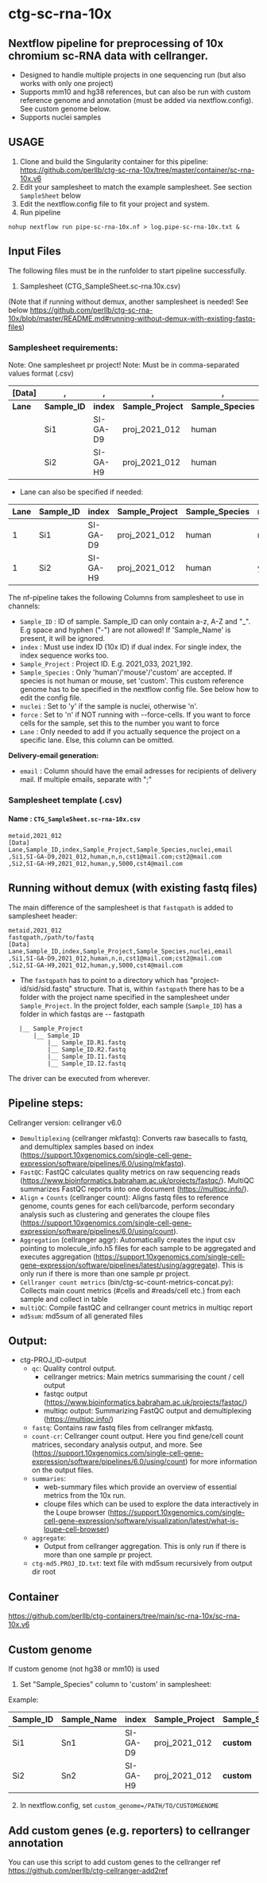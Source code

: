 # ctg-sc-rna-10x 
## Nextflow pipeline for preprocessing of 10x chromium sc-RNA data with cellranger. 

- Designed to handle multiple projects in one sequencing run (but also works with only one project)
- Supports mm10 and hg38 references, but can also be run with custom reference genome and annotation (must be added via nextflow.config). See custom genome below.
- Supports nuclei samples

## USAGE

1. Clone and build the Singularity container for this pipeline: https://github.com/perllb/ctg-sc-rna-10x/tree/master/container/sc-rna-10x.v6
2. Edit your samplesheet to match the example samplesheet. See section `SampleSheet` below
3. Edit the nextflow.config file to fit your project and system. 
4. Run pipeline 
```
nohup nextflow run pipe-sc-rna-10x.nf > log.pipe-sc-rna-10x.txt &
```

## Input Files

The following files must be in the runfolder to start pipeline successfully.

1. Samplesheet (CTG_SampleSheet.sc-rna.10x.csv)

(Note that if running without demux, another samplesheet is needed! See below https://github.com/perllb/ctg-sc-rna-10x/blob/master/README.md#running-without-demux-with-existing-fastq-files)

### Samplesheet requirements:

Note: One samplesheet pr project!
Note: Must be in comma-separated values format (.csv)

| [Data] | , | , | , | , | , | , | , |
| --- | --- | --- | --- | --- | --- | --- | --- |
| **Lane** | **Sample_ID** | **index** | **Sample_Project** | **Sample_Species** | **nuclei** | **force** | **email** |
|  | Si1 | SI-GA-D9 | proj_2021_012 | human | n | n | cus@mail.com;cust2@mail.com |
|  | Si2 | SI-GA-H9 | proj_2021_012 | human | y | 5000 | cus3@mail.com |


- Lane can also be specified if needed:

 | Lane | Sample_ID | index | Sample_Project | Sample_Species | nuclei | force | email |
 | --- | --- | --- | --- | --- | --- | --- | --- |
 | 1 | Si1 | SI-GA-D9 | proj_2021_012 | human | n | n | cu@mail.com;cust2@mail.com |
 | 1 | Si2 | SI-GA-H9 | proj_2021_012 | human | y | 5000 | cur@mail.com;cu2@mail.com |


The nf-pipeline takes the following Columns from samplesheet to use in channels:

- `Sample_ID` : ID of sample. Sample_ID can only contain a-z, A-Z and "_".  E.g space and hyphen ("-") are not allowed! If 'Sample_Name' is present, it will be ignored. 
- `index` : Must use index ID (10x ID) if dual index. For single index, the index sequence works too.
- `Sample_Project` : Project ID. E.g. 2021_033, 2021_192.
- `Sample_Species` : Only 'human'/'mouse'/'custom' are accepted. If species is not human or mouse, set 'custom'. This custom reference genome has to be specified in the nextflow config file. See below how to edit the config file.
- `nuclei` : Set to 'y' if the sample is nuclei, otherwise 'n'. 
- `force`  : Set to 'n' if NOT running with --force-cells. If you want to force cells for the sample, set this to the number you want to force
- `Lane` : Only needed to add if you actually sequence the project on a specific lane. Else, this column can be omitted. 

**Delivery-email generation:**
- `email` : Column should have the email adresses for recipients of delivery mail. If multiple emails, separate with ";" 

### Samplesheet template (.csv)

#### Name : `CTG_SampleSheet.sc-rna-10x.csv`
```
metaid,2021_012
[Data]
Lane,Sample_ID,index,Sample_Project,Sample_Species,nuclei,email
,Si1,SI-GA-D9,2021_012,human,n,n,cst1@mail.com;cst2@mail.com
,Si2,SI-GA-H9,2021_012,human,y,5000,cst4@mail.com
``` 
## Running without demux (with existing fastq files)

The main difference of the samplesheet is that `fastqpath` is added to samplesheet header:
```
metaid,2021_012
fastqpath,/path/to/fastq
[Data]
Lane,Sample_ID,index,Sample_Project,Sample_Species,nuclei,email
,Si1,SI-GA-D9,2021_012,human,n,n,cst1@mail.com;cst2@mail.com
,Si2,SI-GA-H9,2021_012,human,y,5000,cst4@mail.com
``` 
- The `fastqpath` has to point to a directory which has "project-id/sid/sid.fastq" structure. That is, within `fastqpath` there has to be a folder with the project name specified in the samplesheet under `Sample_Project`. In the project folder, each sample (`Sample_ID`) has a folder in which fastqs are
-- fastqpath
```
   |__ Sample_Project
       |__ Sample_ID
           |__ Sample_ID.R1.fastq
           |__ Sample_ID.R2.fastq
           |__ Sample_ID.I1.fastq
           |__ Sample_ID.I2.fastq
```

The driver can be executed from wherever.

## Pipeline steps:

Cellranger version: cellranger v6.0 

* `Demultiplexing` (cellranger mkfastq): Converts raw basecalls to fastq, and demultiplex samples based on index (https://support.10xgenomics.com/single-cell-gene-expression/software/pipelines/6.0/using/mkfastq).
* `FastQC`: FastQC calculates quality metrics on raw sequencing reads (https://www.bioinformatics.babraham.ac.uk/projects/fastqc/). MultiQC summarizes FastQC reports into one document (https://multiqc.info/).
* `Align` + `Counts` (cellranger count): Aligns fastq files to reference genome, counts genes for each cell/barcode, perform secondary analysis such as clustering and generates the cloupe files (https://support.10xgenomics.com/single-cell-gene-expression/software/pipelines/6.0/using/count).
* `Aggregation` (cellranger aggr): Automatically creates the input csv pointing to molecule_info.h5 files for each sample to be aggregated and executes aggregation (https://support.10xgenomics.com/single-cell-gene-expression/software/pipelines/latest/using/aggregate). This is only run if there is more than one sample pr project.
* `Cellranger count metrics` (bin/ctg-sc-count-metrics-concat.py): Collects main count metrics (#cells and #reads/cell etc.) from each sample and collect in table
* `multiQC`: Compile fastQC and cellranger count metrics in multiqc report
* `md5sum`: md5sum of all generated files


## Output:
* ctg-PROJ_ID-output
    * `qc`: Quality control output. 
        * cellranger metrics: Main metrics summarising the count / cell output 
        * fastqc output (https://www.bioinformatics.babraham.ac.uk/projects/fastqc/)
        * multiqc output: Summarizing FastQC output and demultiplexing (https://multiqc.info/)
    * `fastq`: Contains raw fastq files from cellranger mkfastq.
    * `count-cr`: Cellranger count output. Here you find gene/cell count matrices, secondary analysis output, and more. See (https://support.10xgenomics.com/single-cell-gene-expression/software/pipelines/6.0/using/count) for more information on the output files.
    * `summaries`: 
        * web-summary files which provide an overview of essential metrics from the 10x run. 
        * cloupe files which can be used to explore the data interactively in the Loupe browser (https://support.10xgenomics.com/single-cell-gene-expression/software/visualization/latest/what-is-loupe-cell-browser)  
    * `aggregate`:
        * Output from cellranger aggregation. This is only run if there is more than one sample pr project.
    * `ctg-md5.PROJ_ID.txt`: text file with md5sum recursively from output dir root    


## Container
https://github.com/perllb/ctg-containers/tree/main/sc-rna-10x/sc-rna-10x.v6

## Custom genome 

If custom genome (not hg38 or mm10) is used

1. Set "Sample_Species" column to 'custom' in samplesheet:

Example:

 | Sample_ID | Sample_Name | index | Sample_Project | Sample_Species | nuclei | 
 | --- | --- | --- | --- | --- | --- | 
 | Si1 | Sn1 | SI-GA-D9 | proj_2021_012 | **custom** | y | 
 | Si2 | Sn2 | SI-GA-H9 | proj_2021_012 | **custom** | y |  
 
 2. In nextflow.config, set 
 `custom_genome=/PATH/TO/CUSTOMGENOME`
 
## Add custom genes (e.g. reporters) to cellranger annotation

You can use this script to add custom genes to the cellranger ref
https://github.com/perllb/ctg-cellranger-add2ref
